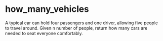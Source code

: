 # how_many_vehicles
A typical car can hold four passengers and one driver, allowing five people to travel around. Given n number of people, return how
many cars are needed to seat everyone comfortably.
